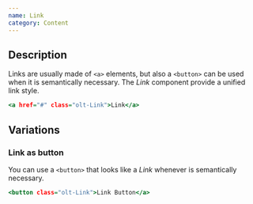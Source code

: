 ```yaml
---
name: Link
category: Content
---
```


## Description

Links are usually made of `<a>` elements, but also a `<button>` can be used
when it is semantically necessary. The *Link* component provide a unified
link style.

```link.html
<a href="#" class="olt-Link">Link</a>
```

## Variations

### Link as button

You can use a `<button>` that looks like a *Link* whenever is semantically
necessary.

```button.html
<button class="olt-Link">Link Button</a>
```
